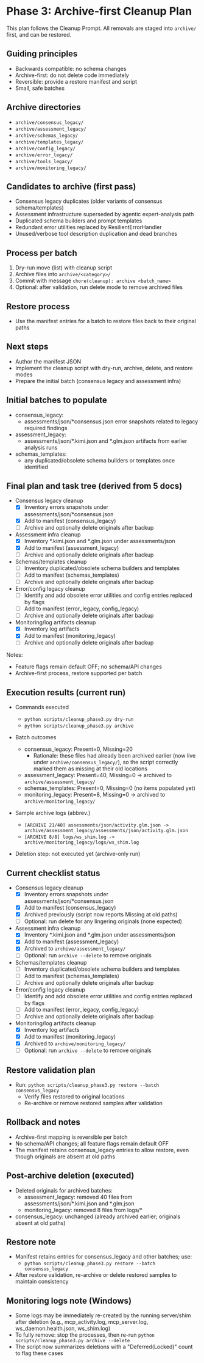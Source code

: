 # Phase 3: Archive-first Cleanup Plan

This plan follows the Cleanup Prompt. All removals are staged into `archive/` first, and can be restored.

## Guiding principles
- Backwards compatible: no schema changes
- Archive-first: do not delete code immediately
- Reversible: provide a restore manifest and script
- Small, safe batches

## Archive directories
- `archive/consensus_legacy/`
- `archive/assessment_legacy/`
- `archive/schemas_legacy/`
- `archive/templates_legacy/`
- `archive/config_legacy/`
- `archive/error_legacy/`
- `archive/tools_legacy/`
- `archive/monitoring_legacy/`

## Candidates to archive (first pass)
- Consensus legacy duplicates (older variants of consensus schema/templates)
- Assessment infrastructure superseded by agentic expert-analysis path
- Duplicated schema builders and prompt templates
- Redundant error utilities replaced by ResilientErrorHandler
- Unused/verbose tool description duplication and dead branches

## Process per batch
1) Dry-run move (list) with cleanup script
2) Archive files into `archive/<category>/`
3) Commit with message `chore(cleanup): archive <batch_name>`
4) Optional: after validation, run delete mode to remove archived files

## Restore process
- Use the manifest entries for a batch to restore files back to their original paths

## Next steps
- Author the manifest JSON
- Implement the cleanup script with dry-run, archive, delete, and restore modes
- Prepare the initial batch (consensus legacy and assessment infra)


## Initial batches to populate

- consensus_legacy:
  - assessments/json/*consensus.json error snapshots related to legacy required findings
- assessment_legacy:
  - assessments/json/*.kimi.json and *.glm.json artifacts from earlier analysis runs
- schemas_templates:
  - any duplicated/obsolete schema builders or templates once identified


## Final plan and task tree (derived from 5 docs)

- Consensus legacy cleanup
  - [x] Inventory errors snapshots under assessments/json/*consensus.json
  - [x] Add to manifest (consensus_legacy)
  - [ ] Archive and optionally delete originals after backup
- Assessment infra cleanup
  - [x] Inventory *.kimi.json and *.glm.json under assessments/json
  - [x] Add to manifest (assessment_legacy)
  - [ ] Archive and optionally delete originals after backup
- Schemas/templates cleanup
  - [ ] Inventory duplicated/obsolete schema builders and templates
  - [ ] Add to manifest (schemas_templates)
  - [ ] Archive and optionally delete originals after backup
- Error/config legacy cleanup
  - [ ] Identify and add obsolete error utilities and config entries replaced by flags
  - [ ] Add to manifest (error_legacy, config_legacy)
  - [ ] Archive and optionally delete originals after backup
- Monitoring/log artifacts cleanup
  - [x] Inventory log artifacts
  - [x] Add to manifest (monitoring_legacy)
  - [ ] Archive and optionally delete originals after backup

Notes:
- Feature flags remain default OFF; no schema/API changes
- Archive-first process, restore supported per batch


## Execution results (current run)

- Commands executed
  - `python scripts/cleanup_phase3.py dry-run`
  - `python scripts/cleanup_phase3.py archive`

- Batch outcomes
  - consensus_legacy: Present=0, Missing=20
    - Rationale: these files had already been archived earlier (now live under `archive/consensus_legacy/`), so the script correctly marked them as missing at their old locations
  - assessment_legacy: Present=40, Missing=0 → archived to `archive/assessment_legacy/`
  - schemas_templates: Present=0, Missing=0 (no items populated yet)
  - monitoring_legacy: Present=8, Missing=0 → archived to `archive/monitoring_legacy/`

- Sample archive logs (abbrev.)
  - `[ARCHIVE 21/40] assessments/json/activity.glm.json -> archive/assessment_legacy/assessments/json/activity.glm.json`
  - `[ARCHIVE 8/8] logs/ws_shim.log -> archive/monitoring_legacy/logs/ws_shim.log`

- Deletion step: not executed yet (archive-only run)

## Current checklist status

- Consensus legacy cleanup
  - [x] Inventory errors snapshots under assessments/json/*consensus.json
  - [x] Add to manifest (consensus_legacy)
  - [x] Archived previously (script now reports Missing at old paths)
  - [ ] Optional: run delete for any lingering originals (none expected)
- Assessment infra cleanup
  - [x] Inventory *.kimi.json and *.glm.json under assessments/json
  - [x] Add to manifest (assessment_legacy)
  - [x] Archived to `archive/assessment_legacy/`
  - [ ] Optional: run `archive --delete` to remove originals
- Schemas/templates cleanup
  - [ ] Inventory duplicated/obsolete schema builders and templates
  - [ ] Add to manifest (schemas_templates)
  - [ ] Archive and optionally delete originals after backup
- Error/config legacy cleanup
  - [ ] Identify and add obsolete error utilities and config entries replaced by flags
  - [ ] Add to manifest (error_legacy, config_legacy)
  - [ ] Archive and optionally delete originals after backup
- Monitoring/log artifacts cleanup
  - [x] Inventory log artifacts
  - [x] Add to manifest (monitoring_legacy)
  - [x] Archived to `archive/monitoring_legacy/`
  - [ ] Optional: run `archive --delete` to remove originals

## Restore validation plan

- Run: `python scripts/cleanup_phase3.py restore --batch consensus_legacy`
  - Verify files restored to original locations
  - Re-archive or remove restored samples after validation

## Rollback and notes

- Archive-first mapping is reversible per batch
- No schema/API changes; all feature flags remain default OFF
- The manifest retains consensus_legacy entries to allow restore, even though originals are absent at old paths


## Post-archive deletion (executed)

- Deleted originals for archived batches:
  - assessment_legacy: removed 40 files from assessments/json/*.kimi.json and *.glm.json
  - monitoring_legacy: removed 8 files from logs/*
- consensus_legacy: unchanged (already archived earlier; originals absent at old paths)

## Restore note

- Manifest retains entries for consensus_legacy and other batches; use:
  - `python scripts/cleanup_phase3.py restore --batch consensus_legacy`
- After restore validation, re-archive or delete restored samples to maintain consistency


## Monitoring logs note (Windows)

- Some logs may be immediately re-created by the running server/shim after deletion (e.g., mcp_activity.log, mcp_server.log, ws_daemon.health.json, ws_shim.log)
- To fully remove: stop the processes, then re-run `python scripts/cleanup_phase3.py archive --delete`
- The script now summarizes deletions with a "Deferred(Locked)" count to flag these cases
